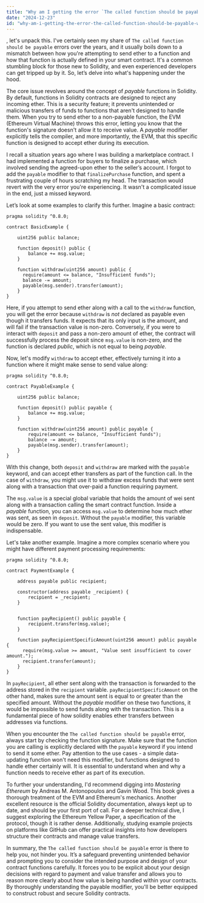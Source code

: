 ```yaml
---
title: "Why am I getting the error `The called function should be payable` when sending a value with my Solidity contract?"
date: "2024-12-23"
id: "why-am-i-getting-the-error-the-called-function-should-be-payable-when-sending-a-value-with-my-solidity-contract"
---
```


, let's unpack this. I've certainly seen my share of `The called function should be payable` errors over the years, and it usually boils down to a mismatch between how you're attempting to send ether to a function and how that function is actually defined in your smart contract. It's a common stumbling block for those new to Solidity, and even experienced developers can get tripped up by it. So, let’s delve into what's happening under the hood.

The core issue revolves around the concept of *payable* functions in Solidity. By default, functions in Solidity contracts are designed to reject any incoming ether. This is a security feature; it prevents unintended or malicious transfers of funds to functions that aren't designed to handle them. When you try to send ether to a non-payable function, the EVM (Ethereum Virtual Machine) throws this error, letting you know that the function's signature doesn't allow it to receive value. A *payable* modifier explicitly tells the compiler, and more importantly, the EVM, that this specific function is designed to accept ether during its execution.

I recall a situation years ago where I was building a marketplace contract. I had implemented a function for buyers to finalize a purchase, which involved sending the agreed-upon ether to the seller’s account. I forgot to add the `payable` modifier to that `finalizePurchase` function, and spent a frustrating couple of hours scratching my head. The transaction would revert with the very error you're experiencing. It wasn't a complicated issue in the end, just a missed keyword.

Let’s look at some examples to clarify this further. Imagine a basic contract:

```solidity
pragma solidity ^0.8.0;

contract BasicExample {

    uint256 public balance;

    function deposit() public {
        balance += msg.value;
    }

    function withdraw(uint256 amount) public {
      require(amount <= balance, "Insufficient funds");
      balance -= amount;
      payable(msg.sender).transfer(amount);
    }
}
```

Here, if you attempt to send ether along with a call to the `withdraw` function, you will get the error because `withdraw` is *not* declared as payable even though it transfers funds. It expects that its only input is the amount, and will fail if the transaction value is non-zero. Conversely, if you were to interact with `deposit` and pass a non-zero amount of ether, the contract will successfully process the deposit since `msg.value` is non-zero, and the function is declared *public*, which is not equal to being *payable*.

Now, let's modify `withdraw` to accept ether, effectively turning it into a function where it might make sense to send value along:

```solidity
pragma solidity ^0.8.0;

contract PayableExample {

    uint256 public balance;

    function deposit() public payable {
        balance += msg.value;
    }

    function withdraw(uint256 amount) public payable {
        require(amount <= balance, "Insufficient funds");
        balance -= amount;
        payable(msg.sender).transfer(amount);
    }
}
```

With this change, both `deposit` and `withdraw` are marked with the `payable` keyword, and can accept ether transfers as part of the function call. In the case of `withdraw`, you might use it to withdraw excess funds that were sent along with a transaction that over-paid a function requiring payment.

The `msg.value` is a special global variable that holds the amount of wei sent along with a transaction calling the smart contract function. Inside a *payable* function, you can access `msg.value` to determine how much ether was sent, as seen in `deposit`. Without the `payable` modifier, this variable would be zero. If you want to use the sent value, this modifier is indispensable.

Let's take another example. Imagine a more complex scenario where you might have different payment processing requirements:

```solidity
pragma solidity ^0.8.0;

contract PaymentExample {

    address payable public recipient;

    constructor(address payable _recipient) {
        recipient = _recipient;
    }


    function payRecipient() public payable {
        recipient.transfer(msg.value);
    }

    function payRecipientSpecificAmount(uint256 amount) public payable {
      require(msg.value >= amount, "Value sent insufficient to cover amount.");
      recipient.transfer(amount);
    }
}
```

In `payRecipient`, all ether sent along with the transaction is forwarded to the address stored in the `recipient` variable. `payRecipientSpecificAmount` on the other hand, makes sure the amount sent is equal to or greater than the specified amount. Without the *payable* modifier on these two functions, it would be impossible to send funds along with the transaction. This is a fundamental piece of how solidity enables ether transfers between addresses via functions.

When you encounter the `The called function should be payable` error, always start by checking the function signature. Make sure that the function you are calling is explicitly declared with the `payable` keyword if you intend to send it some ether. Pay attention to the use cases - a simple data-updating function won't need this modifier, but functions designed to handle ether certainly will. It is essential to understand when and why a function needs to receive ether as part of its execution.

To further your understanding, I'd recommend digging into *Mastering Ethereum* by Andreas M. Antonopoulos and Gavin Wood. This book gives a thorough treatment of the EVM and Ethereum's mechanics. Another excellent resource is the official Solidity documentation, always kept up to date, and should be your first port of call. For a deeper technical dive, I suggest exploring the Ethereum Yellow Paper, a specification of the protocol, though it is rather dense. Additionally, studying example projects on platforms like GitHub can offer practical insights into how developers structure their contracts and manage value transfers.

In summary, the `The called function should be payable` error is there to help you, not hinder you. It’s a safeguard preventing unintended behavior and prompting you to consider the intended purpose and design of your contract functions carefully. It forces you to be explicit about your design decisions with regard to payment and value transfer and allows you to reason more clearly about how value is being handled within your contracts. By thoroughly understanding the payable modifier, you'll be better equipped to construct robust and secure Solidity contracts.
